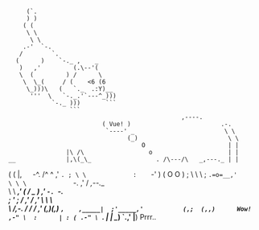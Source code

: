         (`.
         ) )
        ( (
         \ \
          \ \
        .-'  `-.
       /        `.
      (      )    `-._ ,    _
       )   ,'         (.\--'(
       \  (         ) /      \
        \  \_(     / (    <6 (6
         \_)))\   (   `._  .:Y)__
          '''  \   `-._.'`---^_)))
                `-._ )))       ```
                     ```         
                                                    ,----.
                              ( Vue! )                         .-.
                               `----' _                         \ \
                                     (_)                         \ \
                                         O                       | |
                    |\ /\                  o                     | |
    __              |,\(_\_                  . /\---/\   _,---._ | |
   ( (              |\,`   `-^.               /^   ^  \,'       `. ;
    \ \             :    `-'   )             ( O   O   )           ;
     \ \             \        ;               `.=o=__,'            \
      \ \             `-.   ,'                  /         _,--.__   \
       \ \ ____________,'  (                   /  _ )   ,'   `-. `-. \
        ; '                ;                  / ,' /  ,'        \ \ \ \
        \                 /___,-.            / /  / ,'          (,_)(,_)
         `,    ,_____|  ;'_____,'           (,;  (,,)      Wow!
       ,-" \  :      | :
      ( .-" \ `.__   | |
       \__)  `.__,'  |__)  Prrr..
